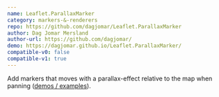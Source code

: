 ```yaml
---
name: Leaflet.ParallaxMarker
category: markers-&-renderers
repo: https://github.com/dagjomar/Leaflet.ParallaxMarker
author: Dag Jomar Mersland
author-url: https://github.com/dagjomar/
demo: https://dagjomar.github.io/Leaflet.ParallaxMarker/
compatible-v0: false
compatible-v1: true
---
```


Add markers that moves with a parallax-effect relative to the map when panning (<a href="https://dagjomar.github.io/Leaflet.ParallaxMarker/">demos / examples</a>).
